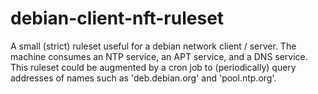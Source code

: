 # debian-client-nft-ruleset
A small (strict) ruleset useful for a debian network client / server. The machine consumes an NTP service, an APT service, and a DNS service. This ruleset could be augmented by a cron job to (periodically) query addresses of names such as 'deb.debian.org' and 'pool.ntp.org'.
